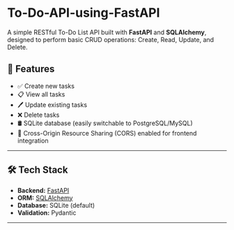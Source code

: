 # To-Do-API-using-FastAPI
A simple RESTful To-Do List API built with **FastAPI** and **SQLAlchemy**, designed to perform basic CRUD operations: Create, Read, Update, and Delete.

## 🚀 Features

- ✅ Create new tasks
- 📋 View all tasks
- 🖊️ Update existing tasks
- ❌ Delete tasks
- 🛢️ SQLite database (easily switchable to PostgreSQL/MySQL)
- 🔗 Cross-Origin Resource Sharing (CORS) enabled for frontend integration

---

## 🛠️ Tech Stack

- **Backend:** [FastAPI](https://fastapi.tiangolo.com/)
- **ORM:** [SQLAlchemy](https://www.sqlalchemy.org/)
- **Database:** SQLite (default)
- **Validation:** Pydantic

---
